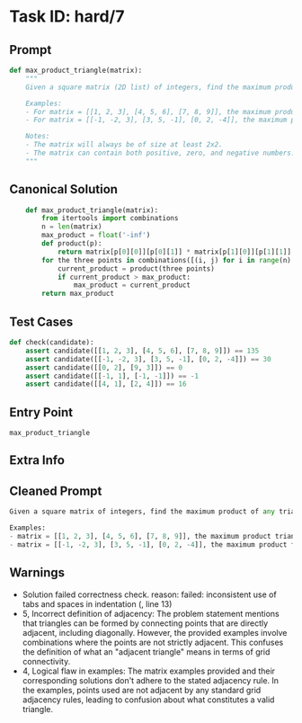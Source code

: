 # Task ID: hard/7

## Prompt

```python
def max_product_triangle(matrix):
    """
    Given a square matrix (2D list) of integers, find the maximum product of any triangle in the grid. A triangle in this context is defined by three points that form a triangle shape by connecting directly adjacent (horizontally, vertically, or diagonally)

    Examples:
    - For matrix = [[1, 2, 3], [4, 5, 6], [7, 8, 9]], the maximum product triangle is formed by the points with values (5, 3, 9), and the product is 5 * 3 * 9 = 135.
    - For matrix = [[-1, -2, 3], [3, 5, -1], [0, 2, -4]], the maximum product triangle is formed by the points (5, 3, 2) with a product of 5 * 3 * 2 = 30.

    Notes:
    - The matrix will always be of size at least 2x2.
    - The matrix can contain both positive, zero, and negative numbers.
    """

```

## Canonical Solution

```python
	def max_product_triangle(matrix):
	    from itertools import combinations
	    n = len(matrix)
	    max_product = float('-inf')
	    def product(p):
	        return matrix[p[0][0]][p[0][1]] * matrix[p[1][0]][p[1][1]] * matrix[p[2][0]][p[2][1]]
	    for the three points in combinations([(i, j) for i in range(n) for j in range(n)], 3):
	        current_product = product(three points)
	        if current_product > max_product:
	            max_product = current_product
	    return max_product
```

## Test Cases

```python
def check(candidate):
    assert candidate([[1, 2, 3], [4, 5, 6], [7, 8, 9]]) == 135
    assert candidate([[-1, -2, 3], [3, 5, -1], [0, 2, -4]]) == 30
    assert candidate([[0, 2], [9, 3]]) == 0
    assert candidate([[-1, 1], [-1, -1]]) == -1
    assert candidate([[4, 1], [2, 4]]) == 16
```

## Entry Point

`max_product_triangle`

## Extra Info

## Cleaned Prompt

```python
Given a square matrix of integers, find the maximum product of any triangle formed by adjacent points (horizontally, vertically, or diagonally).

Examples:
- matrix = [[1, 2, 3], [4, 5, 6], [7, 8, 9]], the maximum product triangle is (5, 3, 9) -> product: 135.
- matrix = [[-1, -2, 3], [3, 5, -1], [0, 2, -4]], the maximum product triangle is (5, 3, 2) -> product: 30.
```

## Warnings

- Solution failed correctness check. reason: failed: inconsistent use of tabs and spaces in indentation (<string>, line 13)
- 5, Incorrect definition of adjacency: The problem statement mentions that triangles can be formed by connecting points that are directly adjacent, including diagonally. However, the provided examples involve combinations where the points are not strictly adjacent. This confuses the definition of what an "adjacent triangle" means in terms of grid connectivity.
- 4, Logical flaw in examples: The matrix examples provided and their corresponding solutions don't adhere to the stated adjacency rule. In the examples, points used are not adjacent by any standard grid adjacency rules, leading to confusion about what constitutes a valid triangle.


